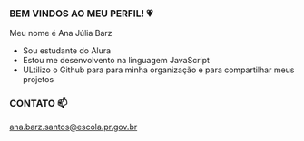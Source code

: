 ### BEM VINDOS AO MEU PERFIL! 💗  

Meu nome é Ana Júlia Barz 

- Sou estudante do Alura
- Estou me desenvolvento na linguagem JavaScript
- ULtilizo o Github para para minha organização e para compartilhar meus projetos

### CONTATO 📫 
ana.barz.santos@escola.pr.gov.br 

